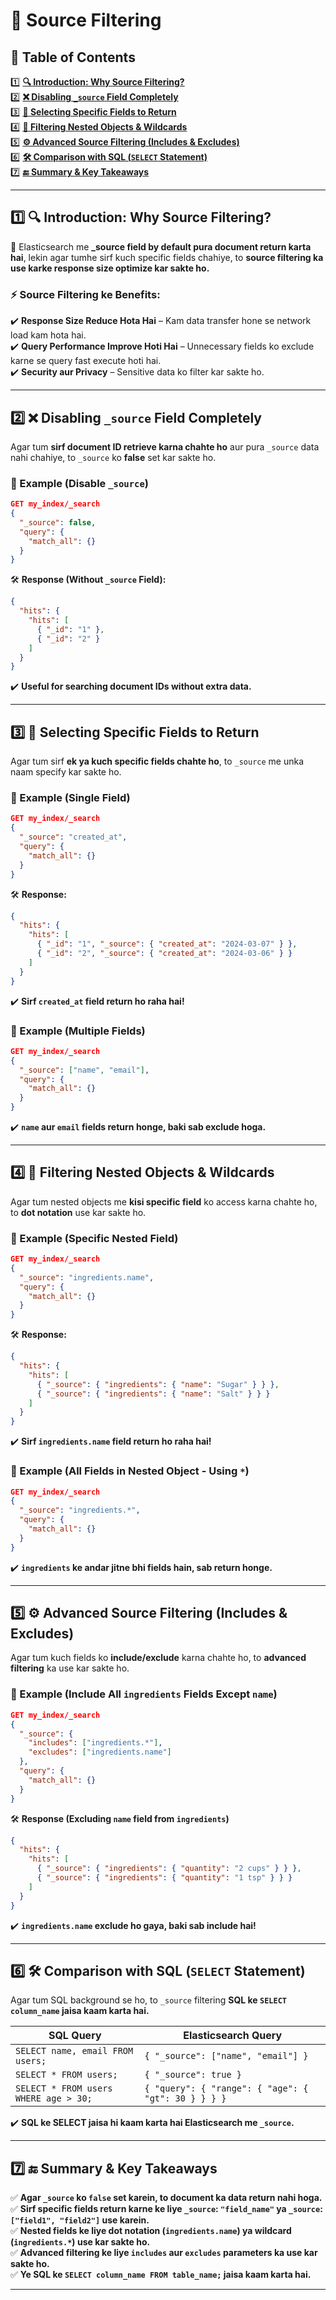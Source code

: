 # 📌 Source Filtering

## 📖 Table of Contents  

1️⃣ **[🔍 Introduction: Why Source Filtering?](#1)**  
2️⃣ **[❌ Disabling `_source` Field Completely](#2)**  
3️⃣ **[🎯 Selecting Specific Fields to Return](#3)**  
4️⃣ **[📌 Filtering Nested Objects & Wildcards](#4)**  
5️⃣ **[⚙️ Advanced Source Filtering (Includes & Excludes)](#5)**  
6️⃣ **[🛠️ Comparison with SQL (`SELECT` Statement)](#6)**  
7️⃣ **[🔚 Summary & Key Takeaways](#7)**  

---

## 1️⃣ 🔍 Introduction: Why Source Filtering?  <a id="1"></a>

🔹 Elasticsearch me **_source field by default pura document return karta hai**, lekin agar tumhe sirf kuch specific fields chahiye, to **source filtering ka use karke response size optimize kar sakte ho.**  

### **⚡ Source Filtering ke Benefits:**  
✔️ **Response Size Reduce Hota Hai** – Kam data transfer hone se network load kam hota hai.  
✔️ **Query Performance Improve Hoti Hai** – Unnecessary fields ko exclude karne se query fast execute hoti hai.  
✔️ **Security aur Privacy** – Sensitive data ko filter kar sakte ho.  

---

## 2️⃣ ❌ Disabling `_source` Field Completely  <a id="2"></a>

Agar tum **sirf document ID retrieve karna chahte ho** aur pura `_source` data nahi chahiye, to `_source` ko **false** set kar sakte ho.  

### **🚀 Example (Disable `_source`)**
```json
GET my_index/_search
{
  "_source": false,
  "query": {
    "match_all": {}
  }
}
```
🛠️ **Response (Without `_source` Field):**  
```json
{
  "hits": {
    "hits": [
      { "_id": "1" },
      { "_id": "2" }
    ]
  }
}
```
✔️ **Useful for searching document IDs without extra data.**  

---

## 3️⃣ 🎯 Selecting Specific Fields to Return  <a id="3"></a>

Agar tum sirf **ek ya kuch specific fields chahte ho**, to `_source` me unka naam specify kar sakte ho.  

### **🚀 Example (Single Field)**  
```json
GET my_index/_search
{
  "_source": "created_at",
  "query": {
    "match_all": {}
  }
}
```
🛠️ **Response:**  
```json
{
  "hits": {
    "hits": [
      { "_id": "1", "_source": { "created_at": "2024-03-07" } },
      { "_id": "2", "_source": { "created_at": "2024-03-06" } }
    ]
  }
}
```
✔️ **Sirf `created_at` field return ho raha hai!**  

### **🚀 Example (Multiple Fields)**  
```json
GET my_index/_search
{
  "_source": ["name", "email"],
  "query": {
    "match_all": {}
  }
}
```
✔️ **`name` aur `email` fields return honge, baki sab exclude hoga.**  

---

## 4️⃣ 📌 Filtering Nested Objects & Wildcards  <a id="4"></a>

Agar tum nested objects me **kisi specific field** ko access karna chahte ho, to **dot notation** use kar sakte ho.  

### **🚀 Example (Specific Nested Field)**  
```json
GET my_index/_search
{
  "_source": "ingredients.name",
  "query": {
    "match_all": {}
  }
}
```
🛠️ **Response:**  
```json
{
  "hits": {
    "hits": [
      { "_source": { "ingredients": { "name": "Sugar" } } },
      { "_source": { "ingredients": { "name": "Salt" } } }
    ]
  }
}
```
✔️ **Sirf `ingredients.name` field return ho raha hai!**  

### **🚀 Example (All Fields in Nested Object - Using `*`)**  
```json
GET my_index/_search
{
  "_source": "ingredients.*",
  "query": {
    "match_all": {}
  }
}
```
✔️ **`ingredients` ke andar jitne bhi fields hain, sab return honge.**  

---

## 5️⃣ ⚙️ Advanced Source Filtering (Includes & Excludes)  <a id="5"></a>

Agar tum kuch fields ko **include/exclude** karna chahte ho, to **advanced filtering** ka use kar sakte ho.  

### **🚀 Example (Include All `ingredients` Fields Except `name`)**  
```json
GET my_index/_search
{
  "_source": {
    "includes": ["ingredients.*"],
    "excludes": ["ingredients.name"]
  },
  "query": {
    "match_all": {}
  }
}
```
🛠️ **Response (Excluding `name` field from `ingredients`)**  
```json
{
  "hits": {
    "hits": [
      { "_source": { "ingredients": { "quantity": "2 cups" } } },
      { "_source": { "ingredients": { "quantity": "1 tsp" } } }
    ]
  }
}
```
✔️ **`ingredients.name` exclude ho gaya, baki sab include hai!**  

---

## 6️⃣ 🛠️ Comparison with SQL (`SELECT` Statement)  <a id="6"></a>

Agar tum SQL background se ho, to `_source` filtering **SQL ke `SELECT column_name` jaisa kaam karta hai.**  

| SQL Query  | Elasticsearch Query |
|------------|--------------------|
| `SELECT name, email FROM users;` | `{ "_source": ["name", "email"] }` |
| `SELECT * FROM users;` | `{ "_source": true }` |
| `SELECT * FROM users WHERE age > 30;` | `{ "query": { "range": { "age": { "gt": 30 } } } }` |

✔️ **SQL ke SELECT jaisa hi kaam karta hai Elasticsearch me `_source`.**  

---

## 7️⃣ 🔚 Summary & Key Takeaways  <a id="7"></a>

✅ **Agar `_source` ko `false` set karein, to document ka data return nahi hoga.**  
✅ **Sirf specific fields return karne ke liye `_source`: `"field_name"` ya `_source`: `["field1", "field2"]` use karein.**  
✅ **Nested fields ke liye dot notation (`ingredients.name`) ya wildcard (`ingredients.*`) use kar sakte ho.**  
✅ **Advanced filtering ke liye `includes` aur `excludes` parameters ka use kar sakte ho.**  
✅ **Ye SQL ke `SELECT column_name FROM table_name;` jaisa kaam karta hai.**  

---

